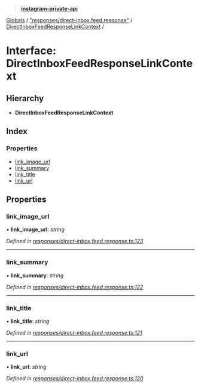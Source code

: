 > **[instagram-private-api](../README.md)**

[Globals](../README.md) / ["responses/direct-inbox.feed.response"](../modules/_responses_direct_inbox_feed_response_.md) / [DirectInboxFeedResponseLinkContext](_responses_direct_inbox_feed_response_.directinboxfeedresponselinkcontext.md) /

# Interface: DirectInboxFeedResponseLinkContext

## Hierarchy

* **DirectInboxFeedResponseLinkContext**

## Index

### Properties

* [link_image_url](_responses_direct_inbox_feed_response_.directinboxfeedresponselinkcontext.md#link_image_url)
* [link_summary](_responses_direct_inbox_feed_response_.directinboxfeedresponselinkcontext.md#link_summary)
* [link_title](_responses_direct_inbox_feed_response_.directinboxfeedresponselinkcontext.md#link_title)
* [link_url](_responses_direct_inbox_feed_response_.directinboxfeedresponselinkcontext.md#link_url)

## Properties

###  link_image_url

• **link_image_url**: *string*

*Defined in [responses/direct-inbox.feed.response.ts:123](https://github.com/dilame/instagram-private-api/blob/173bc62/src/responses/direct-inbox.feed.response.ts#L123)*

___

###  link_summary

• **link_summary**: *string*

*Defined in [responses/direct-inbox.feed.response.ts:122](https://github.com/dilame/instagram-private-api/blob/173bc62/src/responses/direct-inbox.feed.response.ts#L122)*

___

###  link_title

• **link_title**: *string*

*Defined in [responses/direct-inbox.feed.response.ts:121](https://github.com/dilame/instagram-private-api/blob/173bc62/src/responses/direct-inbox.feed.response.ts#L121)*

___

###  link_url

• **link_url**: *string*

*Defined in [responses/direct-inbox.feed.response.ts:120](https://github.com/dilame/instagram-private-api/blob/173bc62/src/responses/direct-inbox.feed.response.ts#L120)*